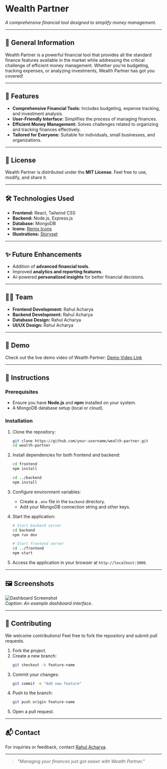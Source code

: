 # Wealth Partner

*A comprehensive financial tool designed to simplify money management.*

---

## 🌟 General Information
Wealth Partner is a powerful financial tool that provides all the standard finance features available in the market while addressing the critical challenge of efficient money management. Whether you're budgeting, tracking expenses, or analyzing investments, Wealth Partner has got you covered!

---

## 🚀 Features

- **Comprehensive Financial Tools:** Includes budgeting, expense tracking, and investment analysis.
- **User-Friendly Interface:** Simplifies the process of managing finances.
- **Efficient Money Management:** Solves challenges related to organizing and tracking finances effectively.
- **Tailored for Everyone:** Suitable for individuals, small businesses, and organizations.

---

## 📜 License
Wealth Partner is distributed under the **MIT License**. Feel free to use, modify, and share it.

---

## 🛠️ Technologies Used

- **Frontend:** React, Tailwind CSS
- **Backend:** Node.js, Express.js
- **Database:** MongoDB
- **Icons:** [Remix Icons](https://remixicon.com/)
- **Illustrations:** [Storyset](https://storyset.com/)

---

## ✨ Future Enhancements

- Addition of **advanced financial tools**.
- Improved **analytics and reporting features**.
- AI-powered **personalized insights** for better financial decisions.

---

## 👨‍💻 Team

- **Frontend Development:** Rahul Acharya
- **Backend Development:** Rahul Acharya
- **Database Design:** Rahul Acharya
- **UI/UX Design:** Rahul Acharya

---

## 🎥 Demo
Check out the live demo video of Wealth Partner: [Demo Video Link](https://drive.google.com/)

---

## 📝 Instructions

### Prerequisites
- Ensure you have **Node.js** and **npm** installed on your system.
- A MongoDB database setup (local or cloud).

### Installation

1. Clone the repository:
   ```bash
   git clone https://github.com/your-username/wealth-partner.git
   cd wealth-partner
   ```

2. Install dependencies for both frontend and backend:
   ```bash
   cd frontend
   npm install

   cd ../backend
   npm install
   ```

3. Configure environment variables:
   - Create a `.env` file in the `backend` directory.
   - Add your MongoDB connection string and other keys.

4. Start the application:
   ```bash
   # Start backend server
   cd backend
   npm run dev

   # Start frontend server
   cd ../frontend
   npm start
   ```

5. Access the application in your browser at `http://localhost:3000`.

---

## 🖼️ Screenshots
![Dashboard Screenshot](https://cdn.jsdelivr.net/gh/Dev7896/wealth-partner-contents@main/dashboaredImage.png)  
*Caption: An example dashboard interface.*

---

## 🤝 Contributing
We welcome contributions! Feel free to fork the repository and submit pull requests.

1. Fork the project.
2. Create a new branch:
   ```bash
   git checkout -b feature-name
   ```
3. Commit your changes:
   ```bash
   git commit -m "Add new feature"
   ```
4. Push to the branch:
   ```bash
   git push origin feature-name
   ```
5. Open a pull request.

---

## 📬 Contact
For inquiries or feedback, contact [Rahul Acharya](mailto:rahul@example.com).

---

> *"Managing your finances just got easier with Wealth Partner."*

